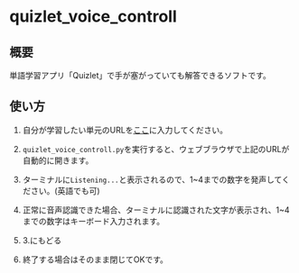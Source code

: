 # quizlet_voice_controll

## 概要

単語学習アプリ「Quizlet」で手が塞がっていても解答できるソフトです。

## 使い方

1. 自分が学習したい単元のURLを[ここ](
https://github.com/Garden-Tree/quizlet_voice_controll/blob/e505c628f95b3ba0d22560cb28c8e28217039ec9/voice_controll.py#L6)に入力してください。

1. `quizlet_voice_controll.py`を実行すると、ウェブブラウザで上記のURLが自動的に開きます。

1. ターミナルに`Listening...`と表示されるので、1~4までの数字を発声してください。(英語でも可)

1. 正常に音声認識できた場合、ターミナルに認識された文字が表示され、1~4までの数字はキーボード入力されます。

1. 3.にもどる

1. 終了する場合はそのまま閉じてOKです。
